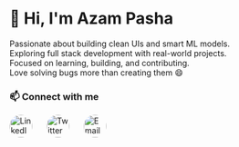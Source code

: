 # 👋 Hi, I'm Azam Pasha

Passionate about building clean UIs and smart ML models.  
Exploring full stack development with real-world projects.  
Focused on learning, building, and contributing.  
Love solving bugs more than creating them 😄  

### 📫 Connect with me

<!-- Contact Icons Section -->
<div style="display: flex; gap: 25px; align-items: center; justify-content: start; margin-top: 10px;">
  <!-- LinkedIn -->
  <a href="https://linkedin.com/in/azam-pasha01" target="_blank" title="LinkedIn" style="text-decoration: none;">
    <img src="https://cdn-icons-png.flaticon.com/512/145/145807.png" alt="LinkedIn" style="width: 40px; height: 40px; border-radius: 50%;">
  </a>

  <!-- Twitter -->
  <a href="https://x.com/azamp442" target="_blank" title="Twitter" style="text-decoration: none;">
    <img src="https://cdn-icons-png.flaticon.com/512/733/733579.png" alt="Twitter" style="width: 40px; height: 40px; border-radius: 50%;">
  </a>

  <!-- Gmail -->
  <a href="https://mail.google.com/mail/?view=cm&fs=1&to=azamp442@gmail.com" target="_blank" title="Email" style="text-decoration: none;">
    <img src="https://cdn-icons-png.flaticon.com/512/732/732200.png" alt="Email" style="width: 40px; height: 40px; border-radius: 50%;">
  </a>
</div>


